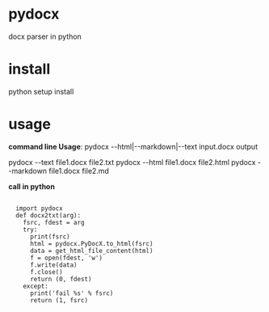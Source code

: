 # pydocx
docx parser in python

# install
python setup install

# usage
**command line Usage**: pydocx --html|--markdown|--text input.docx output

  pydocx --text file1.docx file2.txt
  pydocx --html file1.docx file2.html
  pydocx --markdown file1.docx file2.md

**call in python**
  
  <pre><code>
  import pydocx
  def docx2txt(arg):
    fsrc, fdest = arg
    try:
      print(fsrc) 
      html = pydocx.PyDocX.to_html(fsrc)
      data = get_html_file_content(html)
      f = open(fdest, 'w')
      f.write(data)
      f.close()
      return (0, fdest)
    except:
      print('fail %s' % fsrc)
      return (1, fsrc)
</code></pre>
